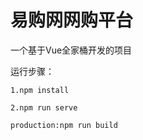 # 易购网网购平台

一个基于Vue全家桶开发的项目


运行步骤：
```
1.npm install
```


```
2.npm run serve
```


```
production:npm run build
```

